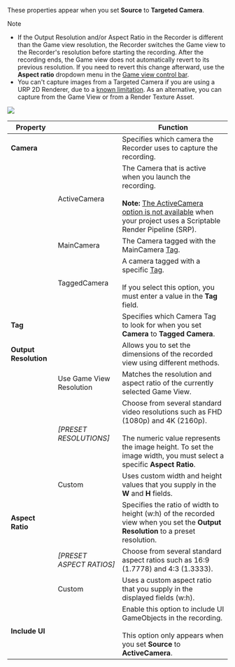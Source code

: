 These properties appear when you set **Source** to **Targeted Camera**.

>[!NOTE]
>* If the Output Resolution and/or Aspect Ratio in the Recorder is different than the Game view resolution, the Recorder switches the Game view to the Recorder's resolution before starting the recording. After the recording ends, the Game view does not automatically revert to its previous resolution. If you need to revert this change afterward, use the **Aspect ratio** dropdown menu in the [Game view control bar](https://docs.unity3d.com/Manual/GameView.html).
>* You can't capture images from a Targeted Camera if you are using a URP 2D Renderer, due to a [known limitation](KnownIssues.md#targeted-camera-recording-is-not-available-with-urp-2d-renderer). As an alternative, you can capture from the Game View or from a Render Texture Asset.

![](Images/CaptureOptionsTargetedCamera.png)

|Property||Function|
|-|-|-|
| **Camera** ||Specifies which camera the Recorder uses to capture the recording. |
|   | ActiveCamera  | The Camera that is active when you launch the recording.<br/><br/>**Note:** [The ActiveCamera option is not available](KnownIssues.md#activecamera-recording-not-available-with-srps) when your project uses a Scriptable Render Pipeline (SRP). |
|   | MainCamera   | The Camera tagged with the MainCamera [Tag](https://docs.unity3d.com/Manual/Tags.html).  |
|   | TaggedCamera  | A camera tagged with a specific [Tag](https://docs.unity3d.com/Manual/Tags.html).<br/><br/>If you select this option, you must enter a value in the **Tag** field. |
|**Tag**   |   | Specifies which Camera Tag to look for when you set **Camera** to **Tagged Camera**.|
| **Output Resolution** || Allows you to set the dimensions of the recorded view using different methods. |
|   | Use Game View Resolution  | Matches the resolution and aspect ratio of the currently selected Game View. |
|   | _[PRESET RESOLUTIONS]_ | Choose from several standard video resolutions such as FHD (1080p) and 4K (2160p).<br/><br/>The numeric value represents the image height. To set the image width, you must select a specific **Aspect Ratio**. |
|   |  Custom | Uses custom width and height values that you supply in the **W** and **H** fields. |
| **Aspect Ratio** || Specifies the ratio of width to height (w:h) of the recorded view when you set the **Output Resolution** to a preset resolution. |
|   | _[PRESET ASPECT RATIOS]_ | Choose from several standard aspect ratios such as 16:9 (1.7778) and 4:3 (1.3333). |
|   | Custom   | Uses a custom aspect ratio that you supply in the displayed fields (w:h). |
| **Include UI** ||Enable this option to include UI GameObjects in the recording.<br/><br/>This option only appears when you set **Source** to **ActiveCamera**.|
